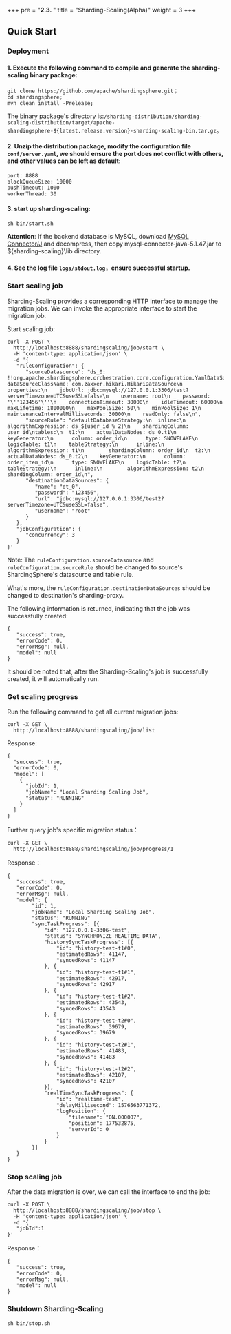 +++
pre = "<b>2.3. </b>"
title = "Sharding-Scaling(Alpha)"
weight = 3
+++

## Quick Start

### Deployment

#### 1. Execute the following command to compile and generate the sharding-scaling binary package:

```
git clone https://github.com/apache/shardingsphere.git；
cd shardingsphere;
mvn clean install -Prelease;
```

The binary package's directory is:`/sharding-distribution/sharding-scaling-distribution/target/apache-shardingsphere-${latest.release.version}-sharding-scaling-bin.tar.gz`。

#### 2. Unzip the distribution package, modify the configuration file `conf/server.yaml`, we should ensure the port does not conflict with others, and other values can be left as default:

```
port: 8888
blockQueueSize: 10000
pushTimeout: 1000
workerThread: 30
```

#### 3. start up sharding-scaling:

```
sh bin/start.sh
```

**Attention**: 
If the backend database is MySQL, download [MySQL Connector/J](https://cdn.mysql.com//Downloads/Connector-J/mysql-connector-java-5.1.47.tar.gz) 
and decompress, then copy mysql-connector-java-5.1.47.jar to ${sharding-scaling}\lib directory.

#### 4. See the log file `logs/stdout.log`，ensure successful startup.

### Start scaling job

Sharding-Scaling provides a corresponding HTTP interface to manage the migration jobs. We can invoke the appropriate interface to start the migration job.

Start scaling job:

```
curl -X POST \
  http://localhost:8888/shardingscaling/job/start \
  -H 'content-type: application/json' \
  -d '{
   "ruleConfiguration": {
      "sourceDatasource": "ds_0: !!org.apache.shardingsphere.orchestration.core.configuration.YamlDataSourceConfiguration\n  dataSourceClassName: com.zaxxer.hikari.HikariDataSource\n  properties:\n    jdbcUrl: jdbc:mysql://127.0.0.1:3306/test?serverTimezone=UTC&useSSL=false\n    username: root\n    password: '\''123456'\''\n    connectionTimeout: 30000\n    idleTimeout: 60000\n    maxLifetime: 1800000\n    maxPoolSize: 50\n    minPoolSize: 1\n    maintenanceIntervalMilliseconds: 30000\n    readOnly: false\n",
      "sourceRule": "defaultDatabaseStrategy:\n  inline:\n    algorithmExpression: ds_${user_id % 2}\n    shardingColumn: user_id\ntables:\n  t1:\n    actualDataNodes: ds_0.t1\n    keyGenerator:\n      column: order_id\n      type: SNOWFLAKE\n    logicTable: t1\n    tableStrategy:\n      inline:\n        algorithmExpression: t1\n        shardingColumn: order_id\n  t2:\n    actualDataNodes: ds_0.t2\n    keyGenerator:\n      column: order_item_id\n      type: SNOWFLAKE\n    logicTable: t2\n    tableStrategy:\n      inline:\n        algorithmExpression: t2\n        shardingColumn: order_id\n",
      "destinationDataSources": {
         "name": "dt_0",
         "password": "123456",
         "url": "jdbc:mysql://127.0.0.1:3306/test2?serverTimezone=UTC&useSSL=false",
         "username": "root"
      }
   },
   "jobConfiguration": {
      "concurrency": 3
   }
}'
```

Note: The `ruleConfiguration.sourceDatasource` and `ruleConfiguration.sourceRule` should be changed to source's ShardingSphere's datasource and table rule.

What's more, the `ruleConfiguration.destinationDataSources` should be changed to destination's sharding-proxy.

The following information is returned, indicating that the job was successfully created:

```
{
   "success": true,
   "errorCode": 0,
   "errorMsg": null,
   "model": null
}
```

It should be noted that, after the Sharding-Scaling's job is successfully created, it will automatically run.

### Get scaling progress

Run the following command to get all current migration jobs:

```
curl -X GET \
  http://localhost:8888/shardingscaling/job/list
```

Response:

```
{
  "success": true,
  "errorCode": 0,
  "model": [
    {
      "jobId": 1,
      "jobName": "Local Sharding Scaling Job",
      "status": "RUNNING"
    }
  ]
}
```

Further query job's specific migration status：

```
curl -X GET \
  http://localhost:8888/shardingscaling/job/progress/1
```

Response：

```
{
   "success": true,
   "errorCode": 0,
   "errorMsg": null,
   "model": {
        "id": 1,
        "jobName": "Local Sharding Scaling Job",
        "status": "RUNNING"
        "syncTaskProgress": [{
            "id": "127.0.0.1-3306-test",
            "status": "SYNCHRONIZE_REALTIME_DATA",
            "historySyncTaskProgress": [{
                "id": "history-test-t1#0",
                "estimatedRows": 41147,
                "syncedRows": 41147
            }, {
                "id": "history-test-t1#1",
                "estimatedRows": 42917,
                "syncedRows": 42917
            }, {
                "id": "history-test-t1#2",
                "estimatedRows": 43543,
                "syncedRows": 43543
            }, {
                "id": "history-test-t2#0",
                "estimatedRows": 39679,
                "syncedRows": 39679
            }, {
                "id": "history-test-t2#1",
                "estimatedRows": 41483,
                "syncedRows": 41483
            }, {
                "id": "history-test-t2#2",
                "estimatedRows": 42107,
                "syncedRows": 42107
            }],
            "realTimeSyncTaskProgress": {
                "id": "realtime-test",
                "delayMillisecond": 1576563771372,
                "logPosition": {
                    "filename": "ON.000007",
                    "position": 177532875,
                    "serverId": 0
                }
            }
        }]
   }
}
```

### Stop scaling job

After the data migration is over, we can call the interface to end the job:

```
curl -X POST \
  http://localhost:8888/shardingscaling/job/stop \
  -H 'content-type: application/json' \
  -d '{
   "jobId":1
}'
```

Response：

```
{
   "success": true,
   "errorCode": 0,
   "errorMsg": null,
   "model": null
}
```

### Shutdown Sharding-Scaling

```
sh bin/stop.sh
```
